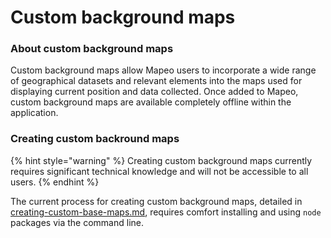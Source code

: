 # Custom background maps

### About custom background maps

Custom background maps allow Mapeo users to incorporate a wide range of geographical datasets and relevant elements into the maps used for displaying current position and data collected. Once added to Mapeo, custom background maps are available completely offline within the application.

### Creating custom backround maps

{% hint style="warning" %}
Creating custom background maps currently requires significant technical knowledge and will not be accessible to all users.
{% endhint %}

The current process for creating custom background maps, detailed in [creating-custom-base-maps.md](creating-custom-base-maps.md "mention"), requires comfort installing and using `node` packages via the command line.
